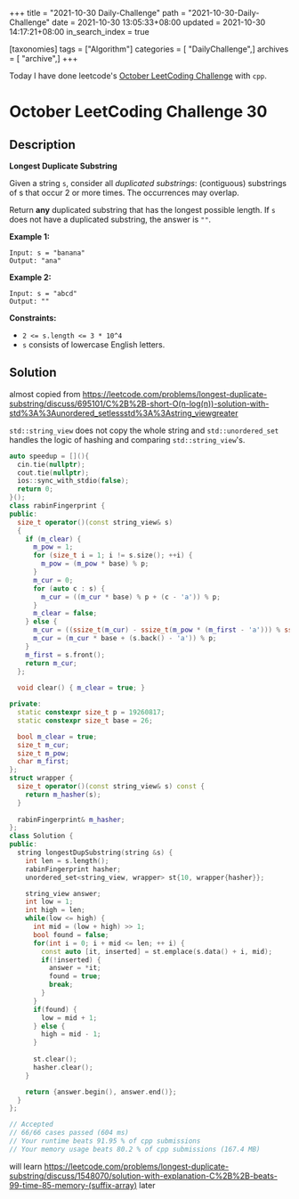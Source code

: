 +++
title = "2021-10-30 Daily-Challenge"
path = "2021-10-30-Daily-Challenge"
date = 2021-10-30 13:05:33+08:00
updated = 2021-10-30 14:17:21+08:00
in_search_index = true

[taxonomies]
tags = ["Algorithm"]
categories = [ "DailyChallenge",]
archives = [ "archive",]
+++

Today I have done leetcode's [October LeetCoding Challenge](https://leetcode.com/problems/rotting-oranges/) with `cpp`.

<!-- more -->

# October LeetCoding Challenge 30

## Description

**Longest Duplicate Substring**

Given a string `s`, consider all *duplicated substrings*: (contiguous) substrings of s that occur 2 or more times. The occurrences may overlap.

Return **any** duplicated substring that has the longest possible length. If `s` does not have a duplicated substring, the answer is `""`.

 

**Example 1:**

```
Input: s = "banana"
Output: "ana"
```

**Example 2:**

```
Input: s = "abcd"
Output: ""
```

 

**Constraints:**

- `2 <= s.length <= 3 * 10^4`
- `s` consists of lowercase English letters.


## Solution

almost copied from <https://leetcode.com/problems/longest-duplicate-substring/discuss/695101/C%2B%2B-short-O(n-log(n))-solution-with-std%3A%3Aunordered_setlessstd%3A%3Astring_viewgreater>

`std::string_view` does not copy the whole string and `std::unordered_set` handles the logic of hashing and comparing `std::string_view`'s.

``` cpp
auto speedup = [](){
  cin.tie(nullptr);
  cout.tie(nullptr);
  ios::sync_with_stdio(false);
  return 0;
}();
class rabinFingerprint {
public:
  size_t operator()(const string_view& s)
  {
    if (m_clear) {
      m_pow = 1;
      for (size_t i = 1; i != s.size(); ++i) {
        m_pow = (m_pow * base) % p;
      }
      m_cur = 0;
      for (auto c : s) {
        m_cur = ((m_cur * base) % p + (c - 'a')) % p;
      }
      m_clear = false;
    } else {
      m_cur = ((ssize_t(m_cur) - ssize_t(m_pow * (m_first - 'a'))) % ssize_t(p) + p) % p;
      m_cur = (m_cur * base + (s.back() - 'a')) % p;
    }
    m_first = s.front();
    return m_cur;
  };
  
  void clear() { m_clear = true; }

private:
  static constexpr size_t p = 19260817;
  static constexpr size_t base = 26;

  bool m_clear = true;
  size_t m_cur;
  size_t m_pow;
  char m_first;
};
struct wrapper {
  size_t operator()(const string_view& s) const {
    return m_hasher(s);
  }
  
  rabinFingerprint& m_hasher;  
};
class Solution {
public:
  string longestDupSubstring(string &s) {
    int len = s.length();
    rabinFingerprint hasher;
    unordered_set<string_view, wrapper> st{10, wrapper{hasher}};

    string_view answer;
    int low = 1;
    int high = len;
    while(low <= high) {
      int mid = (low + high) >> 1;
      bool found = false;
      for(int i = 0; i + mid <= len; ++ i) {
        const auto [it, inserted] = st.emplace(s.data() + i, mid);
        if(!inserted) {
          answer = *it;
          found = true;
          break;
        }
      }
      if(found) {
        low = mid + 1;
      } else {
        high = mid - 1;
      }
      
      st.clear();
      hasher.clear();
    }

    return {answer.begin(), answer.end()};
  }
};

// Accepted
// 66/66 cases passed (604 ms)
// Your runtime beats 91.95 % of cpp submissions
// Your memory usage beats 80.2 % of cpp submissions (167.4 MB)
```

will learn <https://leetcode.com/problems/longest-duplicate-substring/discuss/1548070/solution-with-explanation-C%2B%2B-beats-99-time-85-memory-(suffix-array)> later
